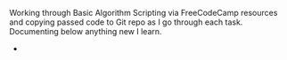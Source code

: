 Working through Basic Algorithm Scripting via FreeCodeCamp resources and copying passed code to Git repo as I go through each task. Documenting below anything new I learn.

- 
